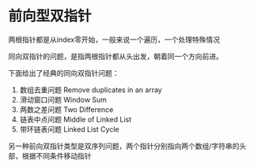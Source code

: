 # 前向型双指针

两根指针都是从index零开始，一般来说一个遍历，一个处理特殊情况

同向双指针的问题，是指两根指针都从头出发，朝着同一个方向前进。

下面给出了经典的同向双指针问题：

1. 数组去重问题 Remove duplicates in an array
2. 滑动窗口问题 Window Sum
3. 两数之差问题 Two Difference
4. 链表中点问题 Middle of Linked List
5. 带环链表问题 Linked List Cycle

另一种前向双指针类型是双序列问题，两个指针分别指向两个数组/字符串的头部，根据不同条件移动指针

